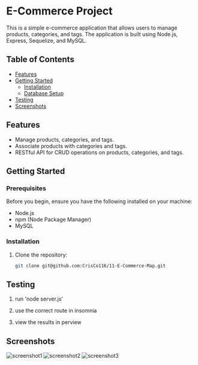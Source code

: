 # E-Commerce Project

This is a simple e-commerce application that allows users to manage products, categories, and tags. The application is built using Node.js, Express, Sequelize, and MySQL.

## Table of Contents

- [Features](#features)
- [Getting Started](#getting-started)
  - [Installation](#installation)
  - [Database Setup](#database-setup)
- [Testing](#testing)
- [Screenshots](#screenshots)

## Features

- Manage products, categories, and tags.
- Associate products with categories and tags.
- RESTful API for CRUD operations on products, categories, and tags.

## Getting Started

### Prerequisites

Before you begin, ensure you have the following installed on your machine:

- Node.js
- npm (Node Package Manager)
- MySQL

### Installation

1. Clone the repository:

   ```bash
   git clone git@github.com:CrisCo116/11-E-Commerce-Map.git

## Testing

1. run 'node server.js' 

2. use the correct route in insomnia

3. view the results in perview

## Screenshots 

![screenshot1](./img/Screenshot%202023-12-03%20195238.png)
![screenshot2](./img/Screenshot%202023-12-03%20195251.png)
![screenshot3](./img/Screenshot%202023-12-03%20195303.png)